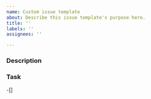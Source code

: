 ```yaml
---
name: Custom issue template
about: Describe this issue template's purpose here.
title: ''
labels: ''
assignees: ''

---
```


### Description


### Task
-[]
